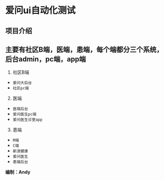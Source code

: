 # 爱问ui自动化测试  

## 项目介绍     

## 主要有社区B端，医端，患端，每个端都分三个系统，后台admin，pc端，app端  


1. 社区B端  
* `爱问大后台`  
* `社区pc端`    

2. 医端  
* `医端后台`    
* `爱问医生pc端` 
* `爱问医生诊室app`  

3. 患端  
* `M端`   
* `C端`  
* `新浪健康`  
* `爱问医生`  
* `患端后台`  


**编制：Andy**
